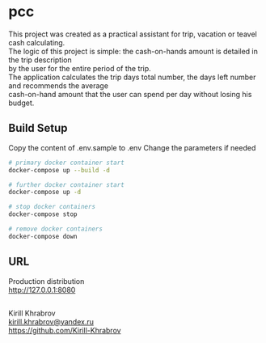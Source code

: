 # pcc

This project was created as a practical assistant for trip, vacation or teavel cash calculating.<br>
The logic of this project is simple: the cash-on-hands amount is detailed in the trip description<br> 
by the user for the entire period of the trip.<br>
The application calculates the trip days total number, the days left number and recommends the average <br>
cash-on-hand amount that the user can spend per day without losing his budget.<br>

## Build Setup

Copy the content of .env.sample to .env
Change the parameters if needed

``` bash
# primary docker container start
docker-compose up --build -d

# further docker container start
docker-compose up -d

# stop docker containers
docker-compose stop

# remove docker containers
docker-compose down
```
## URL

 Production distribution<br>
http://127.0.0.1:8080

##

Kirill Khrabrov<br>
kirill.khrabrov@yandex.ru<br>
https://github.com/Kirill-Khrabrov<br>
